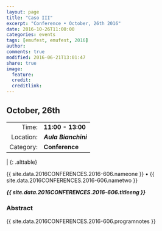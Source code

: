 ```yaml
---
layout: page
title: "Caso III"
excerpt: "Conference • October, 26th 2016"
date: 2016-10-26T11:00:00
categories: events
tags: [emufest, emufest, 2016]
author:
comments: true
modified: 2016-06-21T13:01:47
share: true
image:
  feature:
  credit:
  creditlink:
---
```


## October, 26th

|  |  |
|------------:|:------------|
| Time: | **11:00 - 13:00** |
| Location: | ***Aula Bianchini*** |
| Category: | **Conference** |
|
{: .alttable}

{{ site.data.2016CONFERENCES.2016-606.nameone }} • {{ site.data.2016CONFERENCES.2016-606.nametwo }}

***{{ site.data.2016CONFERENCES.2016-606.titleeng }}***


### Abstract

{{ site.data.2016CONFERENCES.2016-606.programnotes }}
